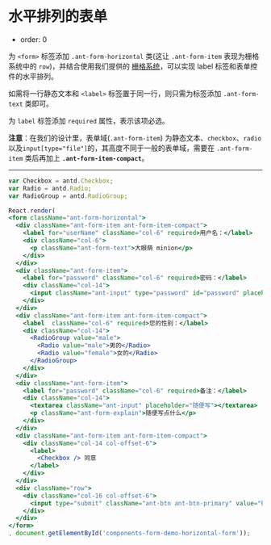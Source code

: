 # 水平排列的表单

- order: 0

为 `<form>` 标签添加 `.ant-form-horizontal` 类(这让 `.ant-form-item` 表现为栅格系统中的 `row`)，并结合使用我们提供的 [栅格系统](http://ant.design/components/layout/)，可以实现 label 标签和表单控件的水平排列。

如需将一行静态文本和 `<label>` 标签置于同一行，则只需为标签添加 `.ant-form-text` 类即可。

为 `label` 标签添加 `required` 属性，表示该项必选。

**注意**：在我们的设计里，表单域(`.ant-form-item`) 为静态文本、`checkbox`、`radio`以及`input[type="file"]`的，其高度不同于一般的表单域，需要在 `.ant-form-item` 类后再加上 **`.ant-form-item-compact`**。

---

````jsx
var Checkbox = antd.Checkbox;
var Radio = antd.Radio;
var RadioGroup = antd.RadioGroup;

React.render(
<form className="ant-form-horizontal">
  <div className="ant-form-item ant-form-item-compact">
    <label for="userName" className="col-6" required>用户名：</label>
    <div className="col-6">
      <p className="ant-form-text">大眼萌 minion</p>
    </div>
  </div>
  <div className="ant-form-item">
    <label for="password" className="col-6" required>密码：</label>
    <div className="col-14">
      <input className="ant-input" type="password" id="password" placeholder="请输入密码"/>
    </div>
  </div>
  <div className="ant-form-item ant-form-item-compact">
    <label  className="col-6" required>您的性别：</label>
    <div className="col-14">
      <RadioGroup value="male">
        <Radio value="male">男的</Radio>
        <Radio value="female">女的</Radio>
      </RadioGroup>
    </div>
  </div>
  <div className="ant-form-item">
    <label for="password" className="col-6" required>备注：</label>
    <div className="col-14">
      <textarea className="ant-input" placeholder="随便写"></textarea>
      <p className="ant-form-explain">随便写点什么</p>
    </div>
  </div>
  <div className="ant-form-item ant-form-item-compact">
    <div className="col-14 col-offset-6">
      <label>
        <Checkbox /> 同意
      </label>
    </div>
  </div>
  <div className="row">
    <div className="col-16 col-offset-6">
      <input type="submit" className="ant-btn ant-btn-primary" value="确 定" />
    </div>
  </div>
</form>
, document.getElementById('components-form-demo-horizontal-form'));
````
